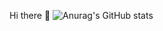 Hi there 👋
![Anurag's GitHub stats](https://github-readme-stats.vercel.app/api?username=anuraghazra&show_icons=true&bg_color=00000000)
